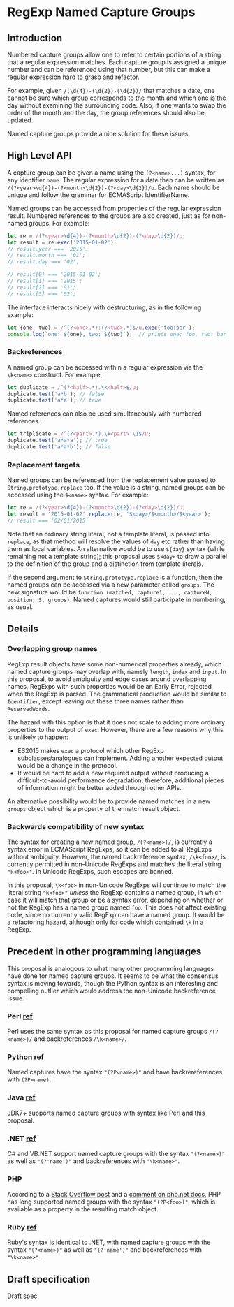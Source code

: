 # RegExp Named Capture Groups

## Introduction

Numbered capture groups allow one to refer to certain portions of a string that a regular expression matches. Each capture group is assigned a unique number and can be referenced using that number, but this can make a regular expression hard to grasp and refactor.

For example, given `/(\d{4})-(\d{2})-(\d{2})/` that matches a date, one cannot be sure which group corresponds to the month and which one is the day without examining the surrounding code. Also, if one wants to swap the order of the month and the day, the group references should also be updated.

Named capture groups provide a nice solution for these issues.

## High Level API

A capture group can be given a name using the `(?<name>...)` syntax, for any identifier `name`. The regular expression for a date then can be written as `/(?<year>\d{4})-(?<month>\d{2})-(?<day>\d{2})/u`. Each name should be unique and follow the grammar for ECMAScript IdentifierName.

Named groups can be accessed from properties of the regular expression result. Numbered references to the groups are also created, just as for non-named groups. For example:

```js
let re = /(?<year>\d{4})-(?<month>\d{2})-(?<day>\d{2})/u;
let result = re.exec('2015-01-02');
// result.year === '2015';
// result.month === '01';
// result.day === '02';

// result[0] === '2015-01-02';
// result[1] === '2015';
// result[2] === '01';
// result[3] === '02';
```

The interface interacts nicely with destructuring, as in the following example:

```js
let {one, two} = /^(?<one>.*):(?<two>.*)$/u.exec('foo:bar');
console.log(`one: ${one}, two: ${two}`);  // prints one: foo, two: bar
```

### Backreferences

A named group can be accessed within a regular expression via the `\k<name>` construct. For example,

```js
let duplicate = /^(?<half>.*).\k<half>$/u;
duplicate.test('a*b'); // false
duplicate.test('a*a'); // true
```

Named references can also be used simultaneously with numbered references.

```js
let triplicate = /^(?<part>.*).\k<part>.\1$/u;
duplicate.test('a*a*a'); // true
duplicate.test('a*a*b'); // false
```

### Replacement targets

Named groups can be referenced from the replacement value passed to `String.prototype.replace` too. If the value is a string, named groups can be accessed using the `$<name>` syntax. For example:

 ```js
let re = /(?<year>\d{4})-(?<month>\d{2})-(?<day>\d{2})/u;
let result = '2015-01-02'.replace(re, '$<day>/$<month>/$<year>');
// result === '02/01/2015'
```

Note that an ordinary string literal, not a template literal, is passed into `replace`, as that method will resolve the values of `day` etc rather than having them as local variables. An alternative would be to use `${day}` syntax (while remaining not a template string); this proposal uses `$<day>` to draw a parallel to the definition of the group and a distinction from template literals.

If the second argument to `String.prototype.replace` is a function, then the named groups can be accessed via a new parameter called `groups`. The new signature would be `function (matched, capture1, ..., captureN, position, S, groups)`. Named captures would still participate in numbering, as usual.

## Details

### Overlapping group names

RegExp result objects have some non-numerical properties already, which named capture groups may overlap with, namely `length`, `index` and `input`. In this proposal, to avoid ambiguity and edge cases around overlapping names, RegExps with such properties would be an Early Error, rejected when the RegExp is parsed. The grammatical production would be similar to `Identifier`, except leaving out these three names rather than `ReservedWords`.

The hazard with this option is that it does not scale to adding more ordinary properties to the output of `exec`. However, there are a few reasons why this is unlikely to happen:
- ES2015 makes `exec` a protocol which other RegExp subclasses/analogues can implement. Adding another expected output would be a change in the protocol.
- It would be hard to add a new required output without producing a difficult-to-avoid performance degradation; therefore, additional pieces of information might be better added through other APIs.

An alternative possibility would be to provide named matches in a new `groups` object which is a property of the match result object.

### Backwards compatibility of new syntax

The syntax for creating a new named group, `/(?<name>)/`, is currently a syntax error in ECMAScript RegExps, so it can be added to all RegExps without ambiguity. However, the named backreference syntax, `/\k<foo>/`, is currently permitted in non-Unicode RegExps and matches the literal string `"k<foo>"`. In Unicode RegExps, such escapes are banned.

In this proposal, `\k<foo>` in non-Unicode RegExps will continue to match the literal string `"k<foo>"` *unless* the RegExp contains a named group, in which case it will match that group or be a syntax error, depending on whether or not the RegExp has a named group named `foo`. This does not affect existing code, since no currently valid RegExp can have a named group. It would be a refactoring hazard, although only for code which contained `\k` in a RegExp.

## Precedent in other programming languages

This proposal is analogous to what many other programming languages have done for named capture groups. It seems to be what the consensus syntax is moving towards, though the Python syntax is an interesting and compelling outlier which would address the non-Unicode backreference issue.

### Perl [ref](http://perldoc.perl.org/perlre.html#Regular-Expressions)

Perl uses the same syntax as this proposal for named capture groups `/(?<name>)/` and backreferences `/\k<name>/`.

### Python [ref](https://docs.python.org/2/library/re.html#regular-expression-syntax)

Named captures have the syntax `"(?P<name>)"` and have backrereferences with `(?P=name)`.

### Java [ref](https://blogs.oracle.com/xuemingshen/entry/named_capturing_group_in_jdk7)

JDK7+ supports named capture groups with syntax like Perl and this proposal.

### .NET [ref](https://msdn.microsoft.com/en-us/library/bs2twtah(v=vs.110).aspx#Anchor_1)

C# and VB.NET support named capture groups with the syntax `"(?<name>)"` as well as `"(?'name')"` and backreferences with `"\k<name>"`.

### PHP

According to a [Stack Overflow post](http://stackoverflow.com/questions/6971287/named-capture-in-php-using-regex) and a [comment on php.net docs](http://php.net/manual/en/function.preg-match.php#89418), PHP has long supported named groups with the syntax `"(?P<foo>)"`, which is available as a property in the resulting match object.

### Ruby [ref](https://ruby-doc.org/core-2.2.0/Regexp.html#class-Regexp-label-Capturing)

Ruby's syntax is identical to .NET, with named capture groups with the syntax `"(?<name>)"` as well as `"(?'name')"` and backreferences with `"\k<name>"`.

## Draft specification

[Draft spec](https://tc39.github.io/proposal-regexp-named-groups/)
